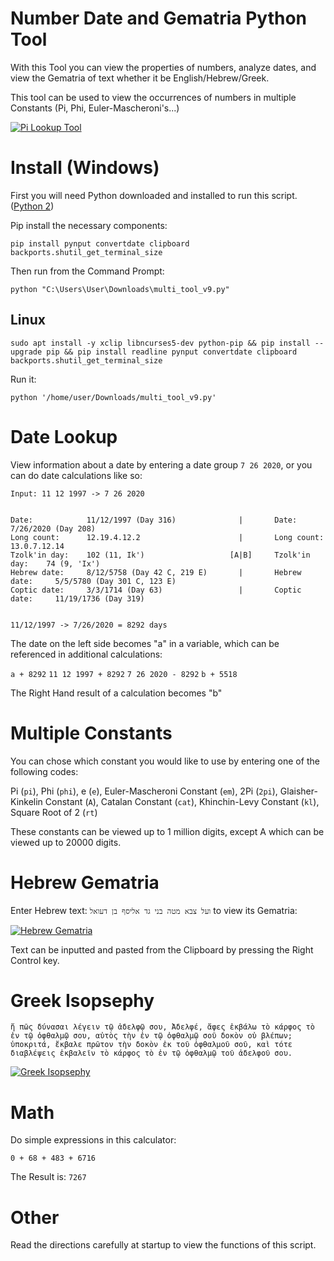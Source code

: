 # Number Date and Gematria Python Tool

With this Tool you can view the properties of numbers, analyze dates, and view the Gematria of text whether it be English/Hebrew/Greek.

This tool can be used to view the occurrences of numbers in multiple Constants (Pi, Phi, Euler-Mascheroni's...)

[![Pi Lookup Tool](https://user-images.githubusercontent.com/86980762/124818370-f36b7300-df38-11eb-9992-30b8b42ef049.png)](#)

# Install (Windows)

First you will need Python downloaded and installed to run this script. ([Python 2](https://www.python.org/downloads/release/python-2717/))

Pip install the necessary components:

    pip install pynput convertdate clipboard backports.shutil_get_terminal_size

Then run from the Command Prompt:

    python "C:\Users\User\Downloads\multi_tool_v9.py"

## Linux

    sudo apt install -y xclip libncurses5-dev python-pip && pip install --upgrade pip && pip install readline pynput convertdate clipboard backports.shutil_get_terminal_size

Run it:

    python '/home/user/Downloads/multi_tool_v9.py'

# Date Lookup

View information about a date by entering a date group `7 26 2020`, or you can do date calculations like so:

```
Input: 11 12 1997 -> 7 26 2020


Date:            11/12/1997 (Day 316)              |       Date:            7/26/2020 (Day 208)
Long count:      12.19.4.12.2                      |       Long count:      13.0.7.12.14
Tzolk'in day:    102 (11, Ik')                   [A|B]     Tzolk'in day:    74 (9, 'Ix')
Hebrew date:     8/12/5758 (Day 42 C, 219 E)       |       Hebrew date:     5/5/5780 (Day 301 C, 123 E)
Coptic date:     3/3/1714 (Day 63)                 |       Coptic date:     11/19/1736 (Day 319)


11/12/1997 -> 7/26/2020 = 8292 days
```

The date on the left side becomes "a" in a variable, which can be referenced in additional calculations:

`a + 8292` `11 12 1997 + 8292` `7 26 2020 - 8292` `b + 5518`

The Right Hand result of a calculation becomes "b"

# Multiple Constants

You can chose which constant you would like to use by entering one of the following codes:

Pi (`pi`), Phi (`phi`), e (`e`), Euler-Mascheroni Constant (`em`), 2Pi (`2pi`), Glaisher-Kinkelin Constant (`A`), Catalan Constant (`cat`), Khinchin-Levy Constant (`kl`), Square Root of 2 (`rt`)

These constants can be viewed up to 1 million digits, except A which can be viewed up to 20000 digits.

# Hebrew Gematria

Enter Hebrew text: `ועל צבא מטה בני גד אליסף בן דעואל` to view its Gematria:

[![Hebrew Gematria](https://user-images.githubusercontent.com/86980762/124827035-8ad5c380-df43-11eb-914d-02589297546a.png)](#)

Text can be inputted and pasted from the Clipboard by pressing the Right Control key.

# Greek Isopsephy

`ἤ πῶς δύνασαι λέγειν τῷ ἀδελφῷ σου, Ἀδελφέ, ἄφες ἐκβάλω τὸ κάρφος τὸ ἐν τῷ ὀφθαλμῷ σου, αὐτὸς τὴν ἐν τῷ ὀφθαλμῷ σοῦ δοκὸν οὐ βλέπων; ὑποκριτά, ἔκβαλε πρῶτον τὴν δοκὸν ἐκ τοῦ ὀφθαλμοῦ σοῦ, καὶ τότε διαβλέψεις ἐκβαλεῖν τὸ κάρφος τὸ ἐν τῷ ὀφθαλμῷ τοῦ ἀδελφοῦ σου.`

[![Greek Isopsephy](https://user-images.githubusercontent.com/86980762/124828545-6975d700-df45-11eb-8ede-7e74356cdc39.png)](#)

# Math

Do simple expressions in this calculator:

`0 + 68 + 483 + 6716`

The Result is: `7267`

# Other

Read the directions carefully at startup to view the functions of this script.
